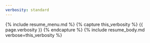 ```yaml
---
verbosity: standard
---
```


{% include resume_menu.md %}
{% capture this_verbosity %}
{{ page.verbosity }}
{% endcapture %}
{% include resume_body.md verbose=this_verbosity %}

